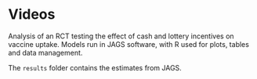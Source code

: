 # Videos
Analysis of an RCT testing the effect of cash and lottery incentives on vaccine uptake. Models run in JAGS software, with R used for plots, tables and data management. 

The `results` folder contains the estimates from JAGS.

